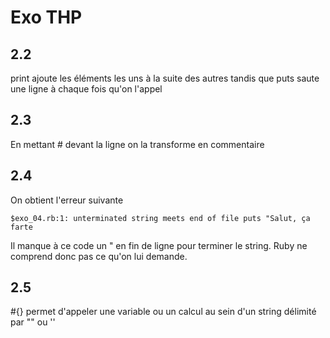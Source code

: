 # Exo THP
## 2.2
print ajoute les éléments les uns à la suite des autres tandis que puts saute une ligne à chaque fois qu'on l'appel

## 2.3
En mettant # devant la ligne on la transforme en commentaire

## 2.4
On obtient l'erreur suivante

`$exo_04.rb:1: unterminated string meets end of file
puts "Salut, ça farte`

Il manque à ce code un " en fin de ligne pour terminer le string. Ruby ne comprend donc pas ce qu'on lui demande.

## 2.5
#{} permet d'appeler une variable ou un calcul au sein d'un string délimité par "" ou ''

